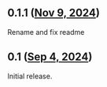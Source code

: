 ## 0.1.1 ([Nov 9, 2024](https://github.com/ramensoftware/windhawk-mods/blob/600ca01b89c43f72648b31189da1e87a9b5fdebe/mods/win10-taskbar-on-win11-24h2.wh.cpp))

Rename and fix readme

## 0.1 ([Sep 4, 2024](https://github.com/ramensoftware/windhawk-mods/blob/15b8878e02343f715b24376701b5f15b5dfb2d33/mods/win10-taskbar-on-win11-24h2.wh.cpp))

Initial release.
